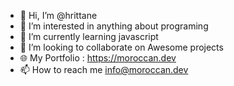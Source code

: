 - 👋 Hi, I’m @hrittane
- 👀 I’m interested in anything about programing
- 🌱 I’m currently learning javascript
- 💞️ I’m looking to collaborate on Awesome projects
- 🌐 My Portfolio : https://moroccan.dev
- 📫 How to reach me info@moroccan.dev

<!---
hrittane/hrittane is a ✨ special ✨ repository because its `README.md` (this file) appears on your GitHub profile.
You can click the Preview link to take a look at your changes.
--->
